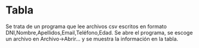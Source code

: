 # Tabla
Se trata de un programa que lee archivos csv escritos en formato DNI,Nombre,Apellidos,Email,Teléfono,Edad.
Se abre el programa, se escoge un archivo en Archivo->Abrir... y se muestra la información en la tabla.
